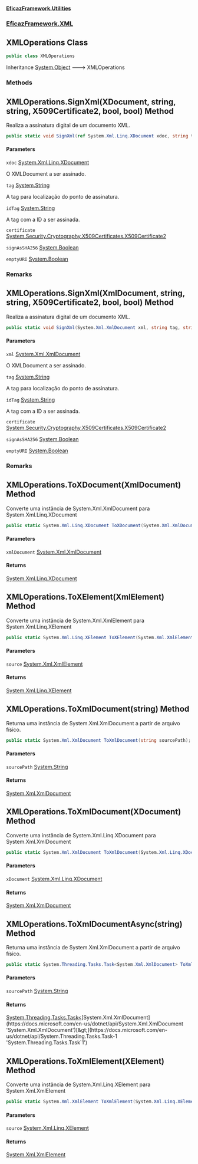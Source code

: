 #### [EficazFramework.Utilities](EficazFrameworkUtilities.md 'EficazFramework Utilities')
### [EficazFramework.XML](EficazFrameworkUtilities.md#EficazFramework.XML 'EficazFramework.XML')

## XMLOperations Class

```csharp
public class XMLOperations
```

Inheritance [System.Object](https://docs.microsoft.com/en-us/dotnet/api/System.Object 'System.Object') &#129106; XMLOperations
### Methods

<a name='EficazFramework.XML.XMLOperations.SignXml(System.Xml.Linq.XDocument,string,string,System.Security.Cryptography.X509Certificates.X509Certificate2,bool,bool)'></a>

## XMLOperations.SignXml(XDocument, string, string, X509Certificate2, bool, bool) Method

Realiza a assinatura digital de um documento XML.

```csharp
public static void SignXml(ref System.Xml.Linq.XDocument xdoc, string tag, string idTag, System.Security.Cryptography.X509Certificates.X509Certificate2 certificate, bool signAsSHA256=false, bool emptyURI=false);
```
#### Parameters

<a name='EficazFramework.XML.XMLOperations.SignXml(System.Xml.Linq.XDocument,string,string,System.Security.Cryptography.X509Certificates.X509Certificate2,bool,bool).xdoc'></a>

`xdoc` [System.Xml.Linq.XDocument](https://docs.microsoft.com/en-us/dotnet/api/System.Xml.Linq.XDocument 'System.Xml.Linq.XDocument')

O XMLDocument a ser assinado.

<a name='EficazFramework.XML.XMLOperations.SignXml(System.Xml.Linq.XDocument,string,string,System.Security.Cryptography.X509Certificates.X509Certificate2,bool,bool).tag'></a>

`tag` [System.String](https://docs.microsoft.com/en-us/dotnet/api/System.String 'System.String')

A tag para localização do ponto de assinatura.

<a name='EficazFramework.XML.XMLOperations.SignXml(System.Xml.Linq.XDocument,string,string,System.Security.Cryptography.X509Certificates.X509Certificate2,bool,bool).idTag'></a>

`idTag` [System.String](https://docs.microsoft.com/en-us/dotnet/api/System.String 'System.String')

A tag com a ID a ser assinada.

<a name='EficazFramework.XML.XMLOperations.SignXml(System.Xml.Linq.XDocument,string,string,System.Security.Cryptography.X509Certificates.X509Certificate2,bool,bool).certificate'></a>

`certificate` [System.Security.Cryptography.X509Certificates.X509Certificate2](https://docs.microsoft.com/en-us/dotnet/api/System.Security.Cryptography.X509Certificates.X509Certificate2 'System.Security.Cryptography.X509Certificates.X509Certificate2')

<a name='EficazFramework.XML.XMLOperations.SignXml(System.Xml.Linq.XDocument,string,string,System.Security.Cryptography.X509Certificates.X509Certificate2,bool,bool).signAsSHA256'></a>

`signAsSHA256` [System.Boolean](https://docs.microsoft.com/en-us/dotnet/api/System.Boolean 'System.Boolean')

<a name='EficazFramework.XML.XMLOperations.SignXml(System.Xml.Linq.XDocument,string,string,System.Security.Cryptography.X509Certificates.X509Certificate2,bool,bool).emptyURI'></a>

`emptyURI` [System.Boolean](https://docs.microsoft.com/en-us/dotnet/api/System.Boolean 'System.Boolean')

### Remarks

<a name='EficazFramework.XML.XMLOperations.SignXml(System.Xml.XmlDocument,string,string,System.Security.Cryptography.X509Certificates.X509Certificate2,bool,bool)'></a>

## XMLOperations.SignXml(XmlDocument, string, string, X509Certificate2, bool, bool) Method

Realiza a assinatura digital de um documento XML.

```csharp
public static void SignXml(System.Xml.XmlDocument xml, string tag, string idTag, System.Security.Cryptography.X509Certificates.X509Certificate2 certificate, bool signAsSHA256=false, bool emptyURI=false);
```
#### Parameters

<a name='EficazFramework.XML.XMLOperations.SignXml(System.Xml.XmlDocument,string,string,System.Security.Cryptography.X509Certificates.X509Certificate2,bool,bool).xml'></a>

`xml` [System.Xml.XmlDocument](https://docs.microsoft.com/en-us/dotnet/api/System.Xml.XmlDocument 'System.Xml.XmlDocument')

O XMLDocument a ser assinado.

<a name='EficazFramework.XML.XMLOperations.SignXml(System.Xml.XmlDocument,string,string,System.Security.Cryptography.X509Certificates.X509Certificate2,bool,bool).tag'></a>

`tag` [System.String](https://docs.microsoft.com/en-us/dotnet/api/System.String 'System.String')

A tag para localização do ponto de assinatura.

<a name='EficazFramework.XML.XMLOperations.SignXml(System.Xml.XmlDocument,string,string,System.Security.Cryptography.X509Certificates.X509Certificate2,bool,bool).idTag'></a>

`idTag` [System.String](https://docs.microsoft.com/en-us/dotnet/api/System.String 'System.String')

A tag com a ID a ser assinada.

<a name='EficazFramework.XML.XMLOperations.SignXml(System.Xml.XmlDocument,string,string,System.Security.Cryptography.X509Certificates.X509Certificate2,bool,bool).certificate'></a>

`certificate` [System.Security.Cryptography.X509Certificates.X509Certificate2](https://docs.microsoft.com/en-us/dotnet/api/System.Security.Cryptography.X509Certificates.X509Certificate2 'System.Security.Cryptography.X509Certificates.X509Certificate2')

<a name='EficazFramework.XML.XMLOperations.SignXml(System.Xml.XmlDocument,string,string,System.Security.Cryptography.X509Certificates.X509Certificate2,bool,bool).signAsSHA256'></a>

`signAsSHA256` [System.Boolean](https://docs.microsoft.com/en-us/dotnet/api/System.Boolean 'System.Boolean')

<a name='EficazFramework.XML.XMLOperations.SignXml(System.Xml.XmlDocument,string,string,System.Security.Cryptography.X509Certificates.X509Certificate2,bool,bool).emptyURI'></a>

`emptyURI` [System.Boolean](https://docs.microsoft.com/en-us/dotnet/api/System.Boolean 'System.Boolean')

### Remarks

<a name='EficazFramework.XML.XMLOperations.ToXDocument(System.Xml.XmlDocument)'></a>

## XMLOperations.ToXDocument(XmlDocument) Method

Converte uma instância de System.Xml.XmlDocument para System.Xml.Linq.XDocument

```csharp
public static System.Xml.Linq.XDocument ToXDocument(System.Xml.XmlDocument xmlDocument);
```
#### Parameters

<a name='EficazFramework.XML.XMLOperations.ToXDocument(System.Xml.XmlDocument).xmlDocument'></a>

`xmlDocument` [System.Xml.XmlDocument](https://docs.microsoft.com/en-us/dotnet/api/System.Xml.XmlDocument 'System.Xml.XmlDocument')

#### Returns
[System.Xml.Linq.XDocument](https://docs.microsoft.com/en-us/dotnet/api/System.Xml.Linq.XDocument 'System.Xml.Linq.XDocument')

<a name='EficazFramework.XML.XMLOperations.ToXElement(System.Xml.XmlElement)'></a>

## XMLOperations.ToXElement(XmlElement) Method

Converte uma instância de System.Xml.XmlElement para System.Xml.Linq.XElement

```csharp
public static System.Xml.Linq.XElement ToXElement(System.Xml.XmlElement source);
```
#### Parameters

<a name='EficazFramework.XML.XMLOperations.ToXElement(System.Xml.XmlElement).source'></a>

`source` [System.Xml.XmlElement](https://docs.microsoft.com/en-us/dotnet/api/System.Xml.XmlElement 'System.Xml.XmlElement')

#### Returns
[System.Xml.Linq.XElement](https://docs.microsoft.com/en-us/dotnet/api/System.Xml.Linq.XElement 'System.Xml.Linq.XElement')

<a name='EficazFramework.XML.XMLOperations.ToXmlDocument(string)'></a>

## XMLOperations.ToXmlDocument(string) Method

Returna uma instância de System.Xml.XmlDocument a partir de arquivo físico.

```csharp
public static System.Xml.XmlDocument ToXmlDocument(string sourcePath);
```
#### Parameters

<a name='EficazFramework.XML.XMLOperations.ToXmlDocument(string).sourcePath'></a>

`sourcePath` [System.String](https://docs.microsoft.com/en-us/dotnet/api/System.String 'System.String')

#### Returns
[System.Xml.XmlDocument](https://docs.microsoft.com/en-us/dotnet/api/System.Xml.XmlDocument 'System.Xml.XmlDocument')

<a name='EficazFramework.XML.XMLOperations.ToXmlDocument(System.Xml.Linq.XDocument)'></a>

## XMLOperations.ToXmlDocument(XDocument) Method

Converte uma instância de System.Xml.Linq.XDocument para System.Xml.XmlDocument

```csharp
public static System.Xml.XmlDocument ToXmlDocument(System.Xml.Linq.XDocument xDocument);
```
#### Parameters

<a name='EficazFramework.XML.XMLOperations.ToXmlDocument(System.Xml.Linq.XDocument).xDocument'></a>

`xDocument` [System.Xml.Linq.XDocument](https://docs.microsoft.com/en-us/dotnet/api/System.Xml.Linq.XDocument 'System.Xml.Linq.XDocument')

#### Returns
[System.Xml.XmlDocument](https://docs.microsoft.com/en-us/dotnet/api/System.Xml.XmlDocument 'System.Xml.XmlDocument')

<a name='EficazFramework.XML.XMLOperations.ToXmlDocumentAsync(string)'></a>

## XMLOperations.ToXmlDocumentAsync(string) Method

Returna uma instância de System.Xml.XmlDocument a partir de arquivo físico.

```csharp
public static System.Threading.Tasks.Task<System.Xml.XmlDocument> ToXmlDocumentAsync(string sourcePath);
```
#### Parameters

<a name='EficazFramework.XML.XMLOperations.ToXmlDocumentAsync(string).sourcePath'></a>

`sourcePath` [System.String](https://docs.microsoft.com/en-us/dotnet/api/System.String 'System.String')

#### Returns
[System.Threading.Tasks.Task&lt;](https://docs.microsoft.com/en-us/dotnet/api/System.Threading.Tasks.Task-1 'System.Threading.Tasks.Task`1')[System.Xml.XmlDocument](https://docs.microsoft.com/en-us/dotnet/api/System.Xml.XmlDocument 'System.Xml.XmlDocument')[&gt;](https://docs.microsoft.com/en-us/dotnet/api/System.Threading.Tasks.Task-1 'System.Threading.Tasks.Task`1')

<a name='EficazFramework.XML.XMLOperations.ToXmlElement(System.Xml.Linq.XElement)'></a>

## XMLOperations.ToXmlElement(XElement) Method

Converte uma instância de System.Xml.Linq.XElement para System.Xml.XmlElement

```csharp
public static System.Xml.XmlElement ToXmlElement(System.Xml.Linq.XElement source);
```
#### Parameters

<a name='EficazFramework.XML.XMLOperations.ToXmlElement(System.Xml.Linq.XElement).source'></a>

`source` [System.Xml.Linq.XElement](https://docs.microsoft.com/en-us/dotnet/api/System.Xml.Linq.XElement 'System.Xml.Linq.XElement')

#### Returns
[System.Xml.XmlElement](https://docs.microsoft.com/en-us/dotnet/api/System.Xml.XmlElement 'System.Xml.XmlElement')